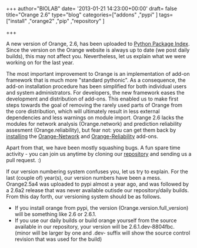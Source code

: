 +++
author="BIOLAB"
date= '2013-01-21 14:23:00+00:00'
draft= false
title="Orange 2.6"
type="blog"
categories=["addons" ,"pypi" ]
tags=["install" ,"orange2" ,"pip" ,"repository" ]

+++

A new version of Orange, 2.6, has been uploaded to [Python Package Index](http://pypi.python.org/pypi/Orange/2.6/). Since the version on the Orange website is always up to date (we post daily builds), this may not affect you. Nevertheless, let us explain what we were working on for the last year.

The most important improvement to Orange is an implementation of add-on framework that is much more "standard pythonic". As a consequence, the add-on installation procedure has been simplified for both individual users and system administrators. For developers, the new framework eases the development and distribution of add-ons. This enabled us to make first steps towards the goal of removing the rarely used parts of Orange from the core distribution, which will ultimately result in less external dependencies and less warnings on module import. Orange 2.6 lacks the modules for network analysis (Orange.network) and prediction reliability assesment (Orange.reliability), but fear not: you can get them back by [installing](/blog/2012/11/30/the-easy-way-to-install-add-ons/) the [Orange-Network](http://pypi.python.org/pypi/Orange-Network) and [Orange-Reliability](http://pypi.python.org/pypi/Orange-Reliability) add-ons.

Apart from that, we have been mostly squashing bugs. A fun spare time activity - you can join us anytime by cloning our [repository](https://bitbucket.org/biolab/orange/) and sending us a pull request. :)

If our version numbering system confuses you, let us try to explain. For the last (couple of) year(s), our version numbers have been a mess. Orange2.5a4 was uploaded to pypi almost a year ago, and was followed by a 2.6a2 release that was never available outisde our repository/daily builds. From this day forth, our versioning system should be as follows.


* If you install orange from pypi, the version (Orange.version.full_version) will be something like 2.6 or 2.6.1.
* If you use our daily builds or build orange yourself from the source available in our repository, your version will be 2.6.1.dev-8804fbc. (minor will be larger by one and .dev- suffix will show the source control revision that was used for the build)

